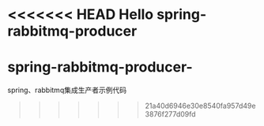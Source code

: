 <<<<<<< HEAD
Hello spring-rabbitmq-producer
=======
# spring-rabbitmq-producer-
spring、rabbitmq集成生产者示例代码
>>>>>>> 21a40d6946e30e8540fa957d49e3876f277d09fd
